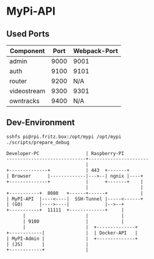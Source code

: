 # MyPi-API

## Used Ports

| Component   | Port | Webpack-Port |
|-------------|------|--------------|
| admin       | 9000 | 9001         |
| auth        | 9100 | 9101         |
| router      | 9200 | N/A          |
| videostream | 9300 | 9301         |
| owntracks   | 9400 | N/A          |

## Dev-Environment

```bash
sshfs pi@rpi.fritz.box:/opt/mypi /opt/mypi
./scripts/prepare_debug
```

```txt
Developer-PC                 | Raspberry-PI
-----------------------------+----------------------
                             |
+--------------+             | 443  +-------+
| Browser      |-------------|--->--| ngnix |----+
+--------------+             |      +-------+    |
                             |                   |
+-----------+  8080   +------+------+            |
| MyPI-API  |----<----|  SSH-Tunnel |-----<------+
| (GO)      |---->----|             |-->--+
+-----------+  11111  +-------------+     |
      |                      |            |
      | 9100                 |            |
      |                      |  +--------------+
+------------|               |  | Docker-API   |
| MyPI-Admin |               |  +--------------+
| (JS)       |               |
+------------+               |
```
